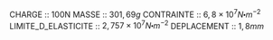 CHARGE :: 100N
MASSE :: $301,69g$
CONTRAINTE :: $6,8\times 10^{7}N\centerdot m^{-2}$ 
LIMITE_D_ELASTICITE :: $2,757\times 10^{7}N\centerdot m^{-2}$ 
DEPLACEMENT :: $1,8mm$ 